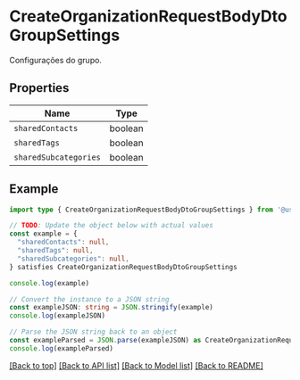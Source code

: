 
# CreateOrganizationRequestBodyDtoGroupSettings

Configurações do grupo.

## Properties

Name | Type
------------ | -------------
`sharedContacts` | boolean
`sharedTags` | boolean
`sharedSubcategories` | boolean

## Example

```typescript
import type { CreateOrganizationRequestBodyDtoGroupSettings } from '@usesofia/pegasus-core-api-sdk'

// TODO: Update the object below with actual values
const example = {
  "sharedContacts": null,
  "sharedTags": null,
  "sharedSubcategories": null,
} satisfies CreateOrganizationRequestBodyDtoGroupSettings

console.log(example)

// Convert the instance to a JSON string
const exampleJSON: string = JSON.stringify(example)
console.log(exampleJSON)

// Parse the JSON string back to an object
const exampleParsed = JSON.parse(exampleJSON) as CreateOrganizationRequestBodyDtoGroupSettings
console.log(exampleParsed)
```

[[Back to top]](#) [[Back to API list]](../README.md#api-endpoints) [[Back to Model list]](../README.md#models) [[Back to README]](../README.md)


